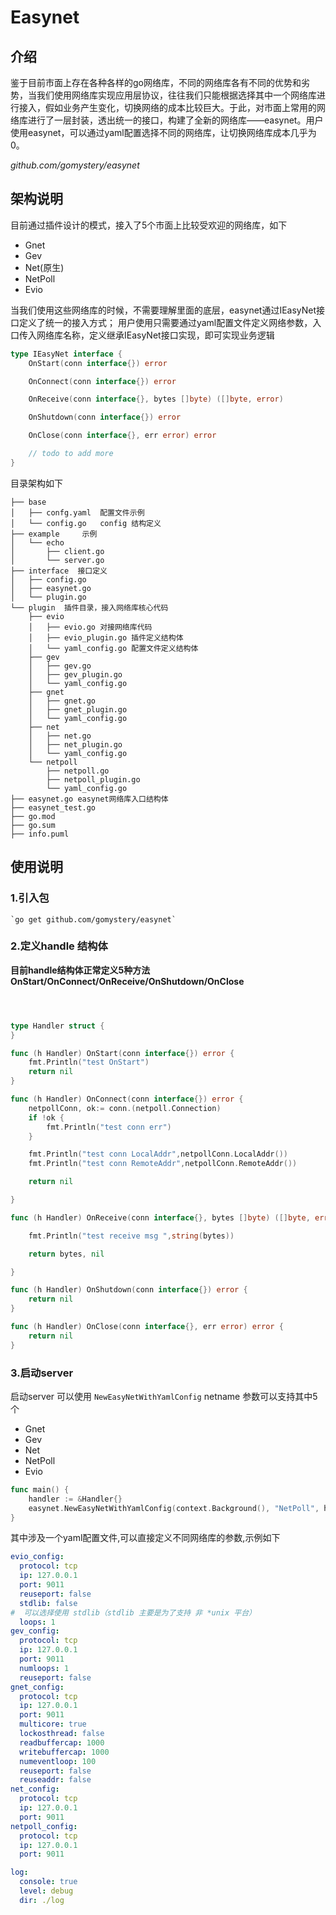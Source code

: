 # Easynet

## 介绍
鉴于目前市面上存在各种各样的go网络库，不同的网络库各有不同的优势和劣势，当我们使用网络库实现应用层协议，往往我们只能根据选择其中一个网络库进行接入，假如业务产生变化，切换网络的成本比较巨大。于此，对市面上常用的网络库进行了一层封装，透出统一的接口，构建了全新的网络库——easynet。用户使用easynet，可以通过yaml配置选择不同的网络库，让切换网络库成本几乎为0。

_github.com/gomystery/easynet_

## 架构说明

目前通过插件设计的模式，接入了5个市面上比较受欢迎的网络库，如下

- Gnet
- Gev
- Net(原生)
- NetPoll
- Evio

当我们使用这些网络库的时候，不需要理解里面的底层，easynet通过IEasyNet接口定义了统一的接入方式；
用户使用只需要通过yaml配置文件定义网络参数，入口传入网络库名称，定义继承IEasyNet接口实现，即可实现业务逻辑

```go
type IEasyNet interface {
	OnStart(conn interface{}) error

	OnConnect(conn interface{}) error

	OnReceive(conn interface{}, bytes []byte) ([]byte, error)

	OnShutdown(conn interface{}) error

	OnClose(conn interface{}, err error) error

	// todo to add more
}

```

目录架构如下

```text
├── base
│   ├── confg.yaml  配置文件示例
│   └── config.go   config 结构定义
├── example     示例
│   └── echo
│       ├── client.go 
│       └── server.go
├── interface  接口定义
│   ├── config.go
│   ├── easynet.go
│   └── plugin.go
└── plugin  插件目录，接入网络库核心代码
    ├── evio
    │   ├── evio.go 对接网络库代码
    │   ├── evio_plugin.go 插件定义结构体
    │   └── yaml_config.go 配置文件定义结构体
    ├── gev
    │   ├── gev.go
    │   ├── gev_plugin.go
    │   └── yaml_config.go
    ├── gnet
    │   ├── gnet.go
    │   ├── gnet_plugin.go
    │   └── yaml_config.go
    ├── net
    │   ├── net.go
    │   ├── net_plugin.go
    │   └── yaml_config.go
    └── netpoll
        ├── netpoll.go
        ├── netpoll_plugin.go
        └── yaml_config.go
├── easynet.go easynet网络库入口结构体
├── easynet_test.go
├── go.mod
├── go.sum
├── info.puml
```

## 使用说明

### 1.引入包
    
    `go get github.com/gomystery/easynet`

### 2.定义handle 结构体

**目前handle结构体正常定义5种方法 OnStart/OnConnect/OnReceive/OnShutdown/OnClose**

```go



type Handler struct {
}

func (h Handler) OnStart(conn interface{}) error {
	fmt.Println("test OnStart")
	return nil
}

func (h Handler) OnConnect(conn interface{}) error {
	netpollConn, ok:= conn.(netpoll.Connection)
	if !ok {
		fmt.Println("test conn err")
	}

	fmt.Println("test conn LocalAddr",netpollConn.LocalAddr())
	fmt.Println("test conn RemoteAddr",netpollConn.RemoteAddr())

	return nil

}

func (h Handler) OnReceive(conn interface{}, bytes []byte) ([]byte, error) {

	fmt.Println("test receive msg ",string(bytes))

	return bytes, nil

}

func (h Handler) OnShutdown(conn interface{}) error {
	return nil
}

func (h Handler) OnClose(conn interface{}, err error) error {
	return nil
}

```

### 3.启动server

启动server 可以使用 `NewEasyNetWithYamlConfig`
netname 参数可以支持其中5个

- Gnet
- Gev
- Net
- NetPoll
- Evio

```go
func main() {
	handler := &Handler{}
	easynet.NewEasyNetWithYamlConfig(context.Background(), "NetPoll", handler, "../../base/confg.yaml")
}
```

其中涉及一个yaml配置文件,可以直接定义不同网络库的参数,示例如下

```yaml
evio_config:
  protocol: tcp
  ip: 127.0.0.1
  port: 9011
  reuseport: false
  stdlib: false
#  可以选择使用 stdlib（stdlib 主要是为了支持 非 *unix 平台）
  loops: 1
gev_config:
  protocol: tcp
  ip: 127.0.0.1
  port: 9011
  numloops: 1
  reuseport: false
gnet_config:
  protocol: tcp
  ip: 127.0.0.1
  port: 9011
  multicore: true
  lockosthread: false
  readbuffercap: 1000
  writebuffercap: 1000
  numeventloop: 100
  reuseport: false
  reuseaddr: false
net_config:
  protocol: tcp
  ip: 127.0.0.1
  port: 9011
netpoll_config:
  protocol: tcp
  ip: 127.0.0.1
  port: 9011

log:
  console: true
  level: debug
  dir: ./log

```






